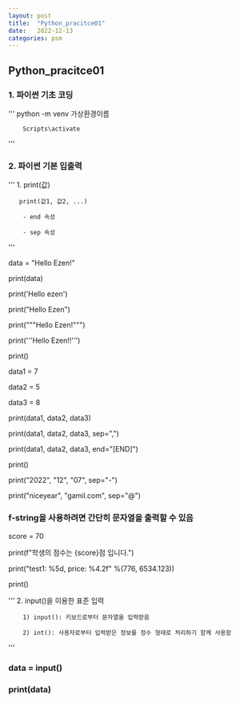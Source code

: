 ```yaml
---
layout: post
title:  "Python_pracitce01"
date:   2022-12-13
categories: psm
---
```


## Python_pracitce01

### 1. 파이썬 기초 코딩
'''
    python -m venv 가상환경이름

        Scripts\activate
'''

### 2. 파이썬 기본 입출력
'''
    1. print(값)

       print(값1, 값2, ...)

        - end 속성

        - sep 속성
'''

data = "Hello Ezen!"

print(data)

print('Hello ezen')

print("Hello Ezen")

print("""Hello Ezen!""")

print('''Hello Ezen!!''')

print()

data1 = 7

data2 = 5

data3 = 8

print(data1, data2, data3)

print(data1, data2, data3, sep=",")

print(data1, data2, data3, end="[END]")

print()


print("2022", "12", "07", sep="-")

print("niceyear", "gamil.com", sep="@")


### f-string을 사용하려면 간단히 문자열을 출력할 수 있음
score = 70

print(f"학생의 점수는 {score}점 입니다.")

print("test1: %5d, price: %4.2f" %(776, 6534.123))

print()


'''
    2. input()을 이용한 표준 입력

        1) input(): 키보드로부터 문자열을 입력받음

        2) int(): 사용자로부터 입력받은 정보를 정수 형태로 처리하기 함께 사용함
'''

### data = input()

### print(data)

